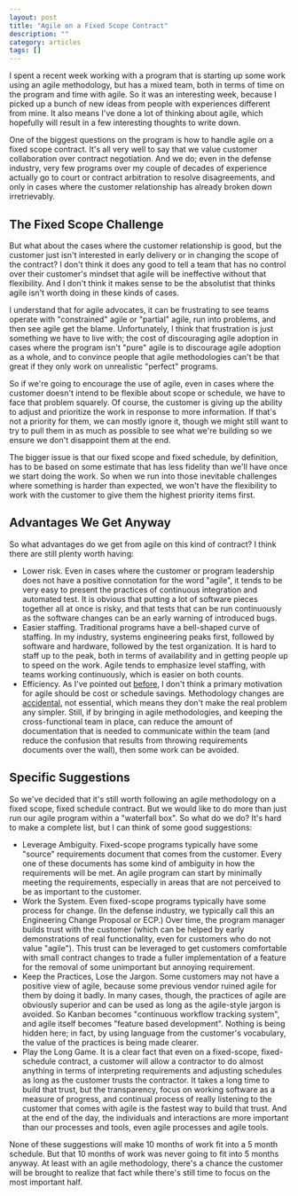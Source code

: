 ```yaml
---
layout: post
title: "Agile on a Fixed Scope Contract"
description: ""
category: articles
tags: []
---
```


I spent a recent week working with a program that is starting up some work
using an agile methodology, but has a mixed team, both in terms of time on the
program and time with agile. So it was an interesting week, because I picked up
a bunch of new ideas from people with experiences different from mine. It also
means I've done a lot of thinking about agile, which hopefully will result in a
few interesting thoughts to write down.

One of the biggest questions on the program is how to handle agile on a fixed
scope contract. It's all very well to say that we value customer collaboration
over contract negotiation. And we do; even in the defense industry, very few
programs over my couple of decades of experience actually go to court or
contract arbitration to resolve disagreements, and only in cases where the
customer relationship has already broken down irretrievably.

## The Fixed Scope Challenge

But what about the cases where the customer relationship is good, but the
customer just isn't interested in early delivery or in changing the scope of
the contract? I don't think it does any good to tell a team that has no control
over their customer's mindset that agile will be ineffective without that
flexibility. And I don't think it makes sense to be the absolutist that thinks
agile isn't worth doing in these kinds of cases.

I understand that for agile advocates, it can be frustrating to see teams
operate with "constrained" agile or "partial" agile, run into problems, and
then see agile get the blame. Unfortunately, I think that frustration is just
something we have to live with; the cost of discouraging agile adoption in
cases where the program isn't "pure" agile is to discourage agile adoption as a
whole, and to convince people that agile methodologies can't be that great if
they only work on unrealistic "perfect" programs.

So if we're going to encourage the use of agile, even in cases where the
customer doesn't intend to be flexible about scope or schedule, we have to face
that problem squarely. Of course, the customer is giving up the ability to
adjust and prioritize the work in response to more information. If that's not a
priority for them, we can mostly ignore it, though we might still want to try
to pull them in as much as possible to see what we're building so we ensure we
don't disappoint them at the end.

The bigger issue is that our fixed scope and fixed schedule, by definition,
has to be based on some estimate that has less fidelity than we'll have
once we start doing the work. So when we run into those inevitable challenges
where something is harder than expected, we won't have the flexibility to
work with the customer to give them the highest priority items first.

## Advantages We Get Anyway

So what advantages do we get from agile on this kind of contract? I think
there are still plenty worth having:

* Lower risk. Even in cases where the customer or program leadership does
  not have a positive connotation for the word "agile", it tends to be
  very easy to present the practices of continuous integration and
  automated test. It is obvious that putting a lot of software pieces
  together all at once is risky, and that tests that can be run continuously
  as the software changes can be an early warning of introduced bugs.
* Easier staffing. Traditional programs have a bell-shaped curve of
  staffing. In my industry, systems engineering peaks first, followed by
  software and hardware, followed by the test organization. It is hard to
  staff up to the peak, both in terms of availability and in getting people
  up to speed on the work. Agile tends to emphasize level staffing, with
  teams working continuously, which is easier on both counts.
* Efficiency. As I've pointed out [before][prev], I don't think a primary
  motivation for agile should be cost or schedule savings. Methodology changes
  are [accidental][], not essential, which means they don't make the real
  problem any simpler. Still, if by bringing in agile methodologies, and
  keeping the cross-functional team in place, can reduce the amount of
  documentation that is needed to communicate within the team (and reduce
  the confusion that results from throwing requirements documents over the
  wall), then some work can be avoided.

[prev]:https://dzone.com/articles/expected-utility-and-agile
[accidental]:https://dzone.com/articles/design-patterns-are-accidental

## Specific Suggestions

So we've decided that it's still worth following an agile methodology on
a fixed scope, fixed schedule contract. But we would like to do more than
just run our agile program within a "waterfall box". So what do we do? It's
hard to make a complete list, but I can think of some good suggestions:

* Leverage Ambiguity. Fixed-scope programs typically have some "source"
  requirements document that comes from the customer. Every one of these
  documents has some kind of ambiguity in how the requirements will be
  met. An agile program can start by minimally meeting the requirements,
  especially in areas that are not perceived to be as important to the
  customer.
* Work the System. Even fixed-scope programs typically have some process
  for change. (In the defense industry, we typically call this an
  Engineering Change Proposal or ECP.) Over time, the program manager builds trust
  with the customer (which can be helped by early demonstrations of real
  functionality, even for customers who do not value "agile"). This trust
  can be leveraged to get customers comfortable with small contract changes
  to trade a fuller implementation of a feature for the removal of some
  unimportant but annoying requirement.
* Keep the Practices, Lose the Jargon. Some customers may not have a positive
  view of agile, because some previous vendor ruined agile for them by doing
  it badly. In many cases, though, the practices of agile are obviously
  superior and can be used as long as the agile-style jargon is avoided. So
  Kanban becomes "continuous workflow tracking system", and agile itself
  becomes "feature based development". Nothing is being hidden here; in fact,
  by using language from the customer's vocabulary, the value of the practices
  is being made clearer.
* Play the Long Game. It is a clear fact that even on a fixed-scope, fixed-
  schedule contract, a customer will allow a contractor to do almost anything
  in terms of interpreting requirements and adjusting schedules as long as the
  customer trusts the contractor. It takes a long time to build that trust, but
  the transparency, focus on working software as a measure of progress, and
  continual process of really listening to the customer that comes with agile is
  the fastest way to build that trust. And at the end of the day, the
  individuals and interactions are more important than our processes and tools,
  even agile processes and agile tools.

None of these suggestions will make 10 months of work fit into a 5 month schedule.
But that 10 months of work was never going to fit into 5 months anyway. At least with
an agile methodology, there's a chance the customer will be brought to realize that
fact while there's still time to focus on the most important half.

